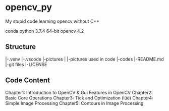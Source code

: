 # opencv_py

My stupid code learning opencv without C++

conda python 3.7.4 64-bit
opencv 4.2

## Structure

|-.venv
|-.vscode
|-pictures
|  |-pictures used in code
|-codes
|-README.md
|-git files
|-LICENSE

## Code Content

Chapter1: Introduction to OpenCV & Gui Features in OpenCV
Chapter2: Basic Core Operations
Chapter3: Tick and Optimization (lüè)
Chapter4: Simple Image Processing
Chapter5: Contours in Image Processing
